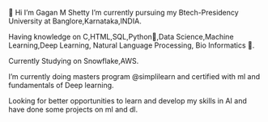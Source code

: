 👋 Hi I’m Gagan M Shetty I’m currently pursuing my Btech-Presidency University at Banglore,Karnataka,INDIA.

Having knowledge on C,HTML,SQL,Python🐍,Data Science,Machine Learning,Deep Learning, Natural Language Processing, Bio Informatics 🧫.

Currently Studying on Snowflake,AWS.

I’m currently doing masters program @simplilearn and certified with ml and fundamentals of Deep learning.

Looking for better opportunities to learn and develop my skills in AI and have done some projects on ml and dl.
